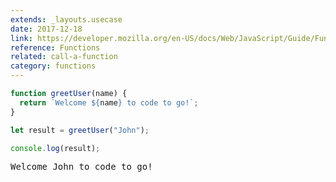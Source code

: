 ```yaml
---
extends: _layouts.usecase
date: 2017-12-18
link: https://developer.mozilla.org/en-US/docs/Web/JavaScript/Guide/Functions
reference: Functions
related: call-a-function
category: functions
---
```


```javascript
function greetUser(name) {
  return `Welcome ${name} to code to go!`;
}

let result = greetUser("John");

console.log(result);
```

<pre class="output">Welcome John to code to go!</pre>
